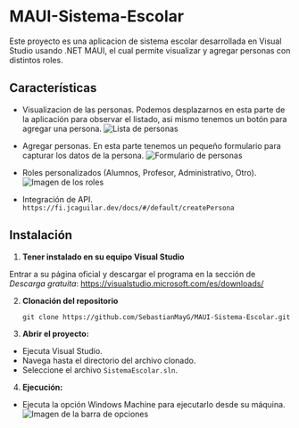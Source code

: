 # MAUI-Sistema-Escolar

Este proyecto es una aplicacion de sistema escolar desarrollada en Visual Studio usando .NET MAUI, el cual permite visualizar y agregar personas con distintos roles. 

## Características
- Visualizacion de las personas.
Podemos desplazarnos en esta parte de la aplicación para observar el listado, asi mismo tenemos un botón para agregar una persona.
![Lista de personas](https://github.com/user-attachments/assets/7c69db4d-0edd-4060-922f-e269b2b0dee3)

- Agregar personas.
En esta parte tenemos un pequeño formulario para capturar los datos de la persona.
![Formulario de personas](https://github.com/user-attachments/assets/624c5615-4465-4dce-8f82-1503490efea7)

- Roles personalizados (Alumnos, Profesor, Administrativo, Otro).
![Imagen de los roles](https://github.com/user-attachments/assets/41f289e8-fc47-4c93-9668-b75ed4dbe84c)

- Integración de API.
`https://fi.jcaguilar.dev/docs/#/default/createPersona`

## Instalación

1. **Tener instalado en su equipo Visual Studio**

Entrar a su página oficial y descargar el programa en la sección de *Descarga gratuita*:
https://visualstudio.microsoft.com/es/downloads/

2. **Clonación del repositorio**

     ```
     git clone https://github.com/SebastianMayG/MAUI-Sistema-Escolar.git
     ```

3. **Abrir el proyecto:**
- Ejecuta Visual Studio.
- Navega hasta el directorio del archivo clonado.
- Seleccione el archivo `SistemaEscolar.sln`.


4. **Ejecución:**
- Ejecuta la opción Windows Machine para ejecutarlo desde su máquina.
![Imagen de la barra de opciones](https://github.com/user-attachments/assets/dc583bd7-219a-487b-8730-40a61c128e3f)
